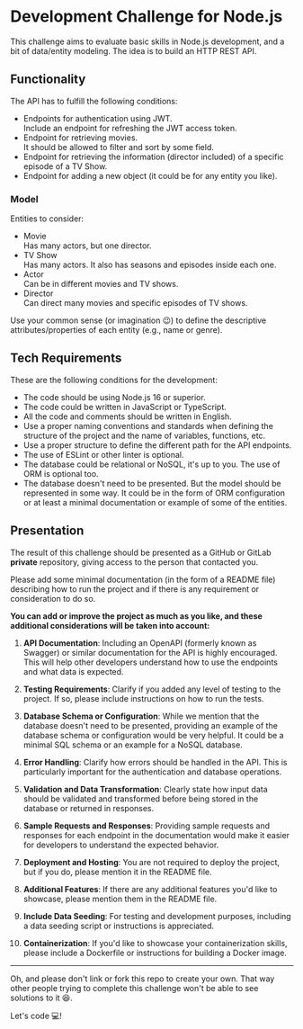# Development Challenge for Node.js

This challenge aims to evaluate basic skills in Node.js development, and a bit of data/entity modeling. The idea is to build an HTTP REST API.

## Functionality

The API has to fulfill the following conditions:

* Endpoints for authentication using JWT.<br/>
  Include an endpoint for refreshing the JWT access token.
* Endpoint for retrieving movies.<br/>
  It should be allowed to filter and sort by some field.
* Endpoint for retrieving the information (director included) of a specific episode of a TV Show.
* Endpoint for adding a new object (it could be for any entity you like).

### Model

Entities to consider:

* Movie<br/>
  Has many actors, but one director.
* TV Show<br/>
  Has many actors. It also has seasons and episodes inside each one.
* Actor<br/>
  Can be in different movies and TV shows.
* Director<br/>
  Can direct many movies and specific episodes of TV shows.

Use your common sense (or imagination 😉) to define the descriptive attributes/properties of each entity (e.g., name or genre).

## Tech Requirements

These are the following conditions for the development:

* The code should be using Node.js 16 or superior.
* The code could be written in JavaScript or TypeScript.
* All the code and comments should be written in English.
* Use a proper naming conventions and standards when defining the structure of the project and the name of variables, functions, etc.
* Use a proper structure to define the different path for the API endpoints.
* The use of ESLint or other linter is optional.
* The database could be relational or NoSQL, it's up to you. The use of ORM is optional too.
* The database doesn't need to be presented. But the model should be represented in some way. It could be in the form of ORM configuration or at least a minimal documentation or example of some of the entities.

## Presentation

The result of this challenge should be presented as a GitHub or GitLab **private** repository, giving access to the person that contacted you.

Please add some minimal documentation (in the form of a README file) describing how to run the project and if there is any requirement or consideration to do so.

**You can add or improve the project as much as you like, and these additional considerations will be taken into account:**

1. **API Documentation**: Including an OpenAPI (formerly known as Swagger) or similar documentation for the API is highly encouraged. This will help other developers understand how to use the endpoints and what data is expected.

2. **Testing Requirements**: Clarify if you added any level of testing to the project. If so, please include instructions on how to run the tests.

5. **Database Schema or Configuration**: While we mention that the database doesn't need to be presented, providing an example of the database schema or configuration would be very helpful. It could be a minimal SQL schema or an example for a NoSQL database.

6. **Error Handling**: Clarify how errors should be handled in the API. This is particularly important for the authentication and database operations.

7. **Validation and Data Transformation**: Clearly state how input data should be validated and transformed before being stored in the database or returned in responses.

8. **Sample Requests and Responses**: Providing sample requests and responses for each endpoint in the documentation would make it easier for developers to understand the expected behavior.

11. **Deployment and Hosting**: You are not required to deploy the project, but if you do, please mention it in the README file.

12. **Additional Features**: If there are any additional features you'd like to showcase, please mention them in the README file.

15. **Include Data Seeding**: For testing and development purposes, including a data seeding script or instructions is appreciated.

16. **Containerization**: If you'd like to showcase your containerization skills, please include a Dockerfile or instructions for building a Docker image.

---

Oh, and please don't link or fork this repo to create your own. That way other people trying to complete this challenge won't be able to see solutions to it 😆.

Let's code 💻!
